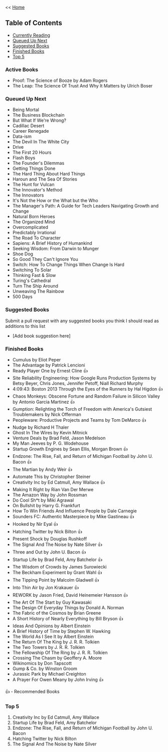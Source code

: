 << [Home](https://github.com/dubrie/public)

## Table of Contents

- [Currently Reading](#currently-reading)
- [Queued Up Next](#queued-up-next)
- [Suggested Books](#suggested-books)
- [Finished Books](#finished-books)
- [Top 5](#top-5)

### Active Books

- Proof: The Science of Booze by Adam Rogers
- The Leap: The Science Of Trust And Why It Matters by Ulrich Boser  

### Queued Up Next

- Being Mortal
- The Business Blockchain
- But What If We're Wrong?
- Cadillac Desert
- Career Renegade
- Data-ism  
- The Devil In The White City
- Drive
- The First 20 Hours
- Flash Boys
- The Founder's Dilemmas
- Getting Things Done
- The Hard Thing About Hard Things
- Haroun and The Sea Of Stories
- The Hunt for Vulcan
- The Innovator's Method
- The Innovators
- It's Not the How or the What but the Who
- The Manager's Path: A Guide for Tech Leaders Navigating Growth and Change
- Natural Born Heroes
- The Organized Mind
- Overcomplicated
- Predictably Irrational
- The Road To Character
- Sapiens: A Brief History of Humankind
- Seeking Wisdom: From Darwin to Munger
- Shoe Dog  
- So Good They Can't Ignore You
- Switch: How To Change Things When Change Is Hard
- Switching To Solar
- Thinking Fast & Slow
- Turing's Cathedral
- Turn The Ship Around 
- Unweaving The Rainbow
- 500 Days

### Suggested Books

Submit a pull request with any suggested books you think I should read as additions to this list
- [Add book suggestion here]

### Finished Books
- Cumulus by Eliot Peper  
- The Advantage by Patrick Lencioni  
- Ready Player One by Ernest Cline :thumbsup:  
- Site Reliability Engineering: How Google Runs Production Systems by Betsy Beyer, Chris Jones, Jennifer Petoff, Niall Richard Murphy
- 4:09:43: Boston 2013 Through the Eyes of the Runners by Hal Higdon :thumbsup:  
- Chaos Monkeys: Obscene Fortune and Random Failure in Silicon Valley by Antonio Garcia Martinez :thumbsup:   
- Gumption: Relighting the Torch of Freedom with America's Gutsiest Troublemakers by Nick Offerman
- Peopleware: Productive Projects and Teams by Tom DeMarco :thumbsup:
- Nudge by Richard H Thaler
- Ghost In The Wires by Kevin Mitnick
- Venture Deals by Brad Feld, Jason Medelson
- My Man Jeeves by P. G. Wodehouse
- Startup Growth Engines by Sean Ellis, Morgan Brown :thumbsup:
- Endzone: The Rise, Fall, and Return of Michigan Football by John U. Bacon :thumbsup:
- The Martian by Andy Weir :thumbsup:
- Automate This by Christopher Steiner
- Creativity Inc by Ed Catmull, Amy Wallace :thumbsup:
- Making It Right by Rian Van Der Merwe
- The Amazon Way by John Rossman
- Do Cool Sh*t by Miki Agrawal
- On Bullshit by Harry G. Frankfurt
- How To Win Friends And Influence People by Dale Carnegie
- Sounders FC: Authentic Masterpiece by Mike Gastineau :thumbsup:
- Hooked by Nir Eyal :thumbsup:
- Hatching Twitter by Nick Bilton :thumbsup:
- Present Shock by Douglas Rushkoff
- The Signal And The Noise by Nate Silver :thumbsup:
- Three and Out by John U. Bacon :thumbsup:
- Startup Life by Brad Feld, Amy Batchelor :thumbsup:
- The Wisdom of Crowds by James Surowiecki
- The Beckham Experiment by Grant Wahl :thumbsup:
- The Tipping Point by Malcolm Gladwell :thumbsup:
- Into Thin Air by Jon Krakauer :thumbsup:
- REWORK by Jason Fried, David Heinemeier Hansson :thumbsup:
- The Art Of The Start by Guy Kawasaki
- The Design Of Everyday Things by Donald A. Norman
- The Fabric of the Cosmos by Brian Greene
- A Short History of Nearly Everything by Bill Bryson :thumbsup:
- Ideas And Opinions by Albert Einstein
- A Brief History of Time by Stephen W. Hawking
- The World As I See It by Albert Einstein
- The Return Of The King by J. R. R. Tolkien
- The Two Towers by J. R. R. Tolkien
- The Fellowship Of The Ring by J. R. R. Tolkien
- Crossing The Chasm by Geoffery A. Moore
- Wikinomics by Don Tapscott
- Gump & Co. by Winston Groom
- Jurassic Park by Michael Creighton
- A Prayer For Owen Meany by John Irving :thumbsup:

:thumbsup: - Recommended Books

### Top 5

1. Creativity Inc by Ed Catmull, Amy Wallace
2. Startup Life by Brad Feld, Amy Batchelor
3. Endzone: The Rise, Fall, and Return of Michigan Football by John U. Bacon
4. Hatching Twitter by Nick Bilton
5. The Signal And The Noise by Nate Silver
